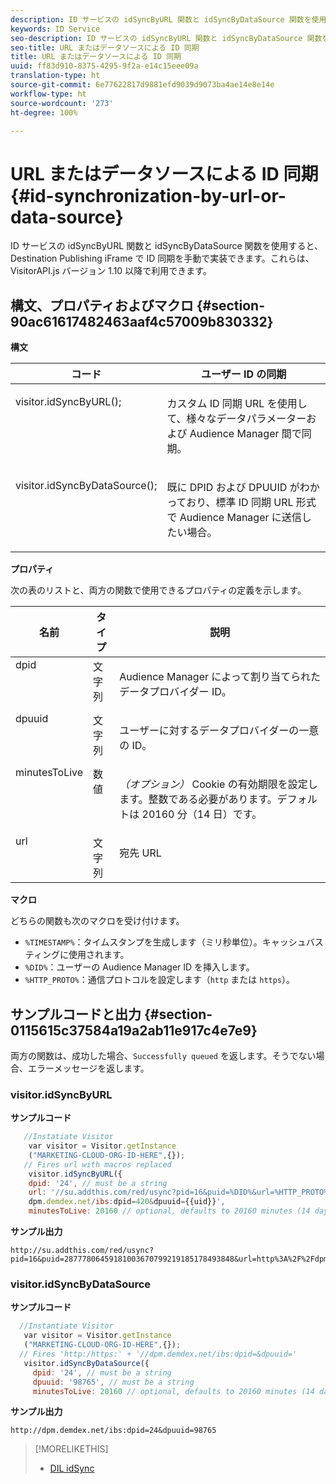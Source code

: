 ```yaml
---
description: ID サービスの idSyncByURL 関数と idSyncByDataSource 関数を使用すると、Destination Publishing iFrame で ID 同期を手動で実装できます。これらは、VisitorAPI.js バージョン 1.10 以降で利用できます。
keywords: ID Service
seo-description: ID サービスの idSyncByURL 関数と idSyncByDataSource 関数を使用すると、Destination Publishing iFrame で ID 同期を手動で実装できます。これらは、VisitorAPI.js バージョン 1.10 以降で利用できます。
seo-title: URL またはデータソースによる ID 同期
title: URL またはデータソースによる ID 同期
uuid: ff83d910-8375-4295-9f2a-e14c15eee09a
translation-type: ht
source-git-commit: 6e77622817d9881efd9039d9073ba4ae14e8e14e
workflow-type: ht
source-wordcount: '273'
ht-degree: 100%

---
```



# URL またはデータソースによる ID 同期 {#id-synchronization-by-url-or-data-source}

ID サービスの idSyncByURL 関数と idSyncByDataSource 関数を使用すると、Destination Publishing iFrame で ID 同期を手動で実装できます。これらは、VisitorAPI.js バージョン 1.10 以降で利用できます。

## 構文、プロパティおよびマクロ {#section-90ac61617482463aaf4c57009b830332}

**構文**

<table id="table_ADC7501511914805A6A6B24B2DFEBA51"> 
 <thead> 
  <tr> 
   <th colname="col1" class="entry"> コード </th> 
   <th colname="col2" class="entry"> ユーザー ID の同期 </th> 
  </tr> 
 </thead>
 <tbody> 
  <tr valign="top"> 
   <td colname="col1"> <p> <span class="codeph"> visitor.idSyncByURL(); </span> </p> </td> 
   <td colname="col2"> <p>カスタム ID 同期 URL を使用して、様々なデータパラメーターおよび <span class="keyword">Audience Manager</span> 間で同期。 </p> </td> 
  </tr> 
  <tr valign="top"> 
   <td colname="col1"> <p> <span class="codeph"> visitor.idSyncByDataSource(); </span> </p> </td> 
   <td colname="col2"> <p>既に DPID および DPUUID がわかっており、標準 ID 同期 URL 形式で <span class="keyword">Audience Manager</span> に送信したい場合。 </p> <p></p> </td> 
  </tr> 
 </tbody> 
</table>

**プロパティ**

次の表のリストと、両方の関数で使用できるプロパティの定義を示します。

<table id="table_5343BE784E694C67B09A0A8878CF8001"> 
 <thead> 
  <tr> 
   <th colname="col1" class="entry"> 名前 </th> 
   <th colname="col2" class="entry"> タイプ </th> 
   <th colname="col3" class="entry"> 説明 </th> 
  </tr> 
 </thead>
 <tbody> 
  <tr valign="top"> 
   <td colname="col1"> <span class="codeph"> dpid </span> </td> 
   <td colname="col2"> 文字列 </td> 
   <td colname="col3"> <p>Audience Manager によって割り当てられたデータプロバイダー ID。 </p> </td> 
  </tr> 
  <tr valign="top"> 
   <td colname="col1"> <span class="codeph"> dpuuid </span> </td> 
   <td colname="col2"> 文字列 </td> 
   <td colname="col3"> <p>ユーザーに対するデータプロバイダーの一意の ID。 </p> </td> 
  </tr> 
  <tr valign="top"> 
   <td colname="col1"> <span class="codeph"> minutesToLive </span> </td> 
   <td colname="col2"> 数値 </td> 
   <td colname="col3"> <p> <i>（オプション）</i> Cookie の有効期限を設定します。整数である必要があります。デフォルトは 20160 分（14 日）です。 </p> </td> 
  </tr> 
  <tr valign="top"> 
   <td colname="col1"> <span class="codeph"> url </span> </td> 
   <td colname="col2"> 文字列 </td> 
   <td colname="col3"> <p>宛先 URL </p> </td> 
  </tr> 
 </tbody> 
</table>

**マクロ**

どちらの関数も次のマクロを受け付けます。

* `%TIMESTAMP%`：タイムスタンプを生成します（ミリ秒単位）。キャッシュバスティングに使用されます。
* `%DID%`：ユーザーの Audience Manager ID を挿入します。
* `%HTTP_PROTO%`：通信プロトコルを設定します（`http` または `https`）。

## サンプルコードと出力 {#section-0115615c37584a19a2ab11e917c4e7e9}

両方の関数は、成功した場合、`Successfully queued` を返します。そうでない場合、エラーメッセージを返します。

### visitor.idSyncByURL

**サンプルコード**

```javascript
   //Instatiate Visitor
    var visitor = Visitor.getInstance
    ("MARKETING-CLOUD-ORG-ID-HERE",{}); 
   // Fires url with macros replaced 
    visitor.idSyncByURL({ 
    dpid: '24', // must be a string 
    url: '//su.addthis.com/red/usync?pid=16&puid=%DID%&url=%HTTP_PROTO%://
    dpm.demdex.net/ibs:dpid=420&dpuuid={{uid}}', 
    minutesToLive: 20160 // optional, defaults to 20160 minutes (14 days) });
```

**サンプル出力**

```
http://su.addthis.com/red/usync?pid=16&puid=28777806459181003670799219185178493848&url=http%3A%2F%2Fdpm.demdex.net%2Fibs%3Adpid%3D420%26dpuuid%3D%7B%7Buid%7D%7D
```

### visitor.idSyncByDataSource

**サンプルコード**

```javascript
  //Instantiate Visitor
   var visitor = Visitor.getInstance
   ("MARKETING-CLOUD-ORG-ID-HERE",{}); 
  // Fires 'http:/https:' + '//dpm.demdex.net/ibs:dpid=&dpuuid='
   visitor.idSyncByDataSource({ 
     dpid: '24', // must be a string
     dpuuid: '98765', // must be a string 
     minutesToLive: 20160 // optional, defaults to 20160 minutes (14 days) });
```

**サンプル出力**

```
http://dpm.demdex.net/ibs:dpid=24&dpuuid=98765
```

>[!MORELIKETHIS]
>
>* [DIL idSync](https://docs.adobe.com/content/help/ja-JP/audience-manager/user-guide/dil-api/dil-instance-methods.html#idsync)

